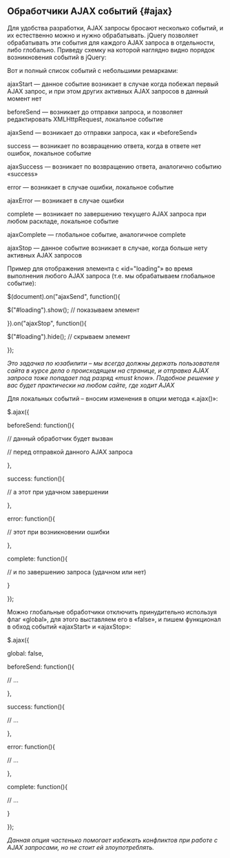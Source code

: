 ## Обработчики AJAX событий {#ajax}

Для удобства разработки, AJAX запросы бросают несколько событий, и их естественно можно и нужно обрабатывать. jQuery позволяет обрабатывать эти события для каждого AJAX запроса в отдельности, либо глобально. Приведу схемку на которой наглядно видно порядок возникновения событий в jQuery:

Вот и полный список событий с небольшими ремарками:

ajaxStart — данное событие возникает в случае когда побежал первый AJAX запрос, и при этом других активных AJAX запросов в данный момент нет

beforeSend — возникает до отправки запроса, и позволяет редактировать XMLHttpRequest, локальное событие

ajaxSend — возникает до отправки запроса, как и «beforeSend»

success — возникает по возвращению ответа, когда в ответе нет ошибок, локальное событие

ajaxSuccess — возникает по возвращению ответа, аналогично событию «success»

error — возникает в случае ошибки, локальное событие

ajaxError — возникает в случае ошибки

complete — возникает по завершению текущего AJAX запроса при любом раскладе, локальное событие

ajaxComplete — глобальное событие, аналогичное complete

ajaxStop — данное событие возникает в случае, когда больше нету активных AJAX запросов

Пример для отображения элемента с «id="loading"» во время выполнения любого AJAX запроса (т.е. мы обрабатываем глобальное событие):

$(document).on("ajaxSend", function(){

$("#loading").show(); // показываем элемент

}).on("ajaxStop", function(){

$("#loading").hide(); // скрываем элемент

});

_Это задачка по юзабилити – мы всегда должны держать пользователя сайта в курсе дела о происходящем на странице, и отправка AJAX запроса тоже попадает под разряд «must know». Подобное решение у вас будет практически на любом сайте, где ходит AJAX_

Для локальных событий – вносим изменения в опции метода «.ajax()»:

$.ajax({

beforeSend: function(){

// данный обработчик будет вызван

// перед отправкой данного AJAX запроса

},

success: function(){

// а этот при удачном завершении

},

error: function(){

// этот при возникновении ошибки

},

complete: function(){

// и по завершению запроса (удачном или нет)

}

});

Можно глобальные обработчики отключить принудительно используя флаг «global», для этого выставляем его в «false», и пишем функционал в обход событий «ajaxStart» и «ajaxStop»:

$.ajax({

global: false,

beforeSend: function(){

// ...

},

success: function(){

// ...

},

error: function(){

// ...

},

complete: function(){

// ...

}

});

_Данная опция частенько помогает избежать конфликтов при работе с AJAX запросами, но не стоит ей злоупотреблять._